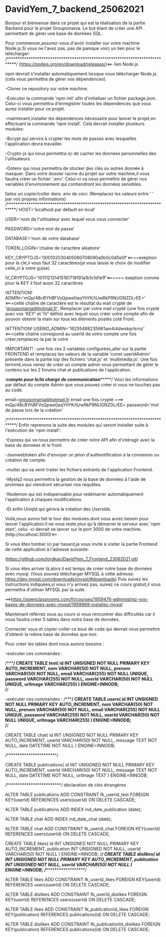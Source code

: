 ﻿# DavidYem_7_backend_25062021
Bonjour et bienvenue dans ce projet qui est la réalisation de la partie Backend pour le projet Groupomania.
Le but étant de créer une API permettant de gérer une base de données SQL.

Pour commencer,assurez-vous d'avoir installer sur votre machine Node.js.Si vous ne l'avez pas, pas de panique voici un lien pour le télécharger:
/****************************************************************************/
(https://nodejs.org/en/download/releases/)<== lien Node.js

npm devrait s'installer automatiquement lorsque vous télécharger Node.js.(cela vous permettra de gérer vos dépendences).

-Cloner ce repository sur votre machine.

-Exécuter la commande 'npm init' afin d'initialiser un fichier package.json.
Celui-ci vous permettra d'enregistrer toutes les dépendences que vous aurez installer pour ce projet.

-maintenant,installer les dépendences  nécessaire pour lancer le projet,en effectuant la commande 'npm install'.
Cela devrait installer plusieurs modules:

-Bcrypt qui servira à crypter les mots de passes avec lesquelles l'application devra travailler.

-Crypto-js qui nous permettra içi de cacher les données personnelles des l'utilisateurs.

-Dotenv qui nous permettra de stocker des clés ou autres donnée à masquer.
Dans votre dossier racine du projet sur votre machine,il vous faudra créer un fichier '.env'.
Celui-ci va nous permettre de gérer nos variables d'environnement qui contiendront les données sensibles.

faites un copier/coller dans .env de ceci:
(Remplacez les valeurs entre ' ' par vos propres informations)
/****************************************************************************/
HOST='localhost par default en local'

USER='nom de l'utilisateur avec lequel vous vous connecter'

PASSWORD='votre mot de passe'

DATABASE='nom de votre database'

TOKEN_LOGIN='chaîne de caractère aléatoire'

KEY_CRYPTOJS='000102030405060708090a0b0c0d0e0f'<====exeption pour la clé,il vous faut 32 caractères(je vous laisse le choix de modifier celle_ci à votre guise)

IV_CRYPTOJS='101112131415161718191a1b1c1d1e1f'<====== exeption comme pour la KEY il faut aussi 32 caractères

!ATTENTION!
ADMIN='mQp/48cBYhBFVsQpwe0aqYhYK/tUwRkP9NUGNZDLrEE=' <===cette chaîne de caractère est le résultat du mail crypté de 'groupomania@hotmail.fr',
Remplacer par votre mail crypté (une fois crypté avec vos 'KEY' et 'IV' défini) avec lequel vous créer votre compte
afin de pouvoir obtenir la main sur tous les éléments postés coté Front.

!ATTENTION!
USERID_ADMIN='16255488235661am4i4dwskqrlsrnz'  <===cette chaîne correspond au userId de votre compte une fois créer,remplacez-la par le votre

!IMPORTANT! : une fois ces 2 variables configurées,aller sur la partie FRONTEND et remplacez les valeurs de la variable 'const userIdAdmin' présente dans la partie top des fichiers 'chat.js' et 'multimedia.js'. Une fois terminé,vous venez de créer un compte admin vous permettant de gérer le contenu sur les 2 forums chat et publications de l'application.


/*******compte pour le/la chargé de communication************/
Voici les informations par défaut du compte Admin que vous pouvez créer si vous ne touchez pas au code.

email=groupomania@hotmail.fr
email une fois crypté ===> mQp/48cBYhBFVsQpwe0aqYhYK/tUwRkP9NUGNZDLrEE=
password='mot de passe lors de la création'

/****************************************************************************/
Enfin reprenons la suite des modules qui seront installer suite à l'exécution de 'npm install':

-Express qui va nous permettre de créer notre API afin d'intéragir avec la base de données et le front.

-Jsonwebtoken afin d'envoyer un jeton d'authentification à la connexion ou création de compte.

-multer qui va venir traiter les fichiers entrants de l'application Frontend.

-Myslq2 nous permettra la gestion de la base de données à l'aide de promises qui viendront sécuriser nos requêtes.

-Nodemon qui est indispensable pour redémarrer automatiquement l'application à chaques modifications.

-Et enfin UniqId qui gérera la création des UsersIds.

Voilà,nous avons fait le tour des modules dont vous aurez besoin pour lancer l'application.Il ne vous reste plus qu'à démarrer le serveur avec 'npm start',
celui -ci devrait se lancer sur le port 3000 de votre machine. (http://localhost:3000)<==

Si vous êtes tomber ici par hasard,je vous invite à visiter la partie Frontend de cette application à l'adresse suivante:

(https://github.com/lordkao/DavidYem_7_Frontend_23062021.git)

Si vous êtes arriver là,alors il est temps de créer notre base de données avec mysql.
(Vous pouvez télécharger MYSQL à cette adresse: https://dev.mysql.com/downloads/mysql/#downloads)
Puis suivez les instructions indiquées,si vous n'y arrivez pas, suivez ce cours gratuit,il vous permettra d'utiliser MYSQL par la suite.

==>https://openclassrooms.com/fr/courses/1959476-administrez-vos-bases-de-donnees-avec-mysql/1959969-installez-mysql

Maintenant référrez vous au cours si vous rencontrer des difficultés car il nous faudra créer 5 tables dans notre base de données.


Connecter vous et copier-coller ce bout de code qui devrait vous permettre d'obtenir la même base de données que moi.

Pour créer les tables dont nous aurons besoins : 

-exécuter ces commandes :


/*****************/
CREATE TABLE test(
id INT UNSIGNED NOT NULL PRIMARY KEY AUTO_INCREMENT,
nom VARCHAR(50) NOT NULL,
prenom VARCHAR(50) NOT NULL,
email VARCHAR(255) NOT NULL UNIQUE,
password VARCHAR(255) NOT NULL,
userId VARCHAR(50) NOT NULL UNIQUE,
urlImage VARCHAR(255)
)
ENGINE=INNODB;	
/**************/

-exécuter ces commandes :
/*****************/
CREATE TABLE users(
id INT UNSIGNED NOT NULL PRIMARY KEY AUTO_INCREMENT,
nom VARCHAR(50) NOT NULL,
prenom VARCHAR(50) NOT NULL,
email VARCHAR(255) NOT NULL UNIQUE,
password VARCHAR(255) NOT NULL,
userId VARCHAR(50) NOT NULL UNIQUE,
urlImage VARCHAR(255)
)
ENGINE=INNODB;	
/**************/

CREATE TABLE chat(
id INT UNSIGNED NOT NULL PRIMARY KEY AUTO_INCREMENT,
userId VARCHAR(50) NOT NULL,
message TEXT NOT NULL,
date DATETIME NOT NULL
)
ENGINE=INNODB;

/***********************/

CREATE TABLE publications(
id INT UNSIGNED NOT NULL PRIMARY KEY AUTO_INCREMENT,
userId VARCHAR(50) NOT NULL,
message TEXT NOT NULL,
date DATETIME NOT NULL,
urlImage TEXT
)
ENGINE=INNODB;

/*************************/
déclaration de clés étrangères

ALTER TABLE publications
ADD CONSTRAINT fk_userId_test FOREIGN KEY(userId) REFERENCES users(userId) ON DELETE CASCADE;

ALTER TABLE publications
ADD INDEX ind_date_publication (date);

ALTER TABLE chat
ADD INDEX ind_date_chat (date);

ALTER TABLE chat
ADD CONSTRAINT fk_userId_chat FOREIGN KEY(userId) REFERENCES users(userId) ON DELETE CASCADE;

CREATE TABLE likes(
id INT UNSIGNED NOT NULL PRIMARY KEY AUTO_INCREMENT,
publication INT UNSIGNED NOT NULL,
userId VARCHAR(50) NOT NULL
)
ENGINE=INNODB;
/*****************************************/
CREATE TABLE dislikes(
id INT UNSIGNED NOT NULL PRIMARY KEY AUTO_INCREMENT,
publication INT UNSIGNED NOT NULL,
userId VARCHAR(50) NOT NULL
)
ENGINE=INNODB;
/***********************************************************/

ALTER TABLE likes
ADD CONSTRAINT fk_userId_likes FOREIGN KEY(userId) REFERENCES users(userId) ON DELETE CASCADE;


ALTER TABLE dislikes
ADD CONSTRAINT fk_userId_dislikes FOREIGN KEY(userId) REFERENCES users(userId) ON DELETE CASCADE;

ALTER TABLE likes
ADD CONSTRAINT fk_publicationId_likes FOREIGN KEY(publication) REFERENCES publications(id) ON DELETE CASCADE;

ALTER TABLE dislikes
ADD CONSTRAINT fk_publicationId_dislikes FOREIGN KEY(publication) REFERENCES publications(id) ON DELETE CASCADE;




